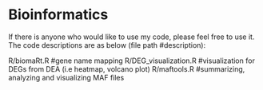 # Bioinformatics

If there is anyone who would like to use my code, please feel free to use it. 
The code descriptions are as below (file path #description):

R/biomaRt.R #gene name mapping
R/DEG_visualization.R #visualization for DEGs from DEA (i.e heatmap, volcano plot) 
R/maftools.R #summarizing, analyzing and visualizing MAF files
